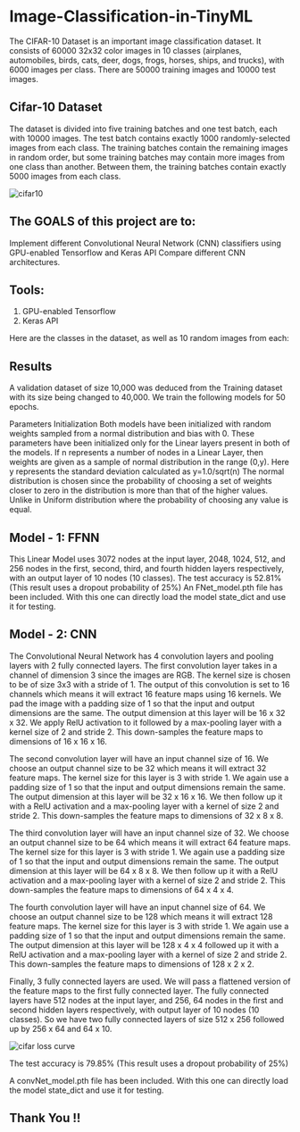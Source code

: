 # Image-Classification-in-TinyML

The CIFAR-10 Dataset is an important image classification dataset. It consists of 60000 32x32 color images in 10 classes (airplanes, automobiles, birds, cats, deer, dogs, frogs, horses, ships, and trucks), with 6000 images per class. There are 50000 training images and 10000 test images.

## Cifar-10 Dataset
The dataset is divided into five training batches and one test batch, each with 10000 images. The test batch contains exactly 1000 randomly-selected images from each class. The training batches contain the remaining images in random order, but some training batches may contain more images from one class than another. Between them, the training batches contain exactly 5000 images from each class.

![cifar10](https://github.com/picoders1/Image-Classification-in-TinyML/assets/87698874/317d59ff-cfab-41e6-ba9c-b258f69f8ae3)

## The GOALS of this project are to:
Implement different Convolutional Neural Network (CNN) classifiers using GPU-enabled Tensorflow and Keras API Compare different CNN architectures.

## Tools:
1. GPU-enabled Tensorflow
2. Keras API

Here are the classes in the dataset, as well as 10 random images from each: 

## Results
A validation dataset of size 10,000 was deduced from the Training dataset with its size being changed to 40,000. We train the following models for 50 epochs.

Parameters Initialization
Both models have been initialized with random weights sampled from a normal distribution and bias with 0.
These parameters have been initialized only for the Linear layers present in both of the models.
If n represents a number of nodes in a Linear Layer, then weights are given as a sample of normal distribution in the range (0,y). Here y represents the standard deviation calculated as y=1.0/sqrt(n)
The normal distribution is chosen since the probability of choosing a set of weights closer to zero in the distribution is more than that of the higher values. Unlike in Uniform distribution where the probability of choosing any value is equal.

## Model - 1: FFNN

This Linear Model uses 3072 nodes at the input layer, 2048, 1024, 512, and 256 nodes in the first, second, third, and fourth hidden layers respectively, with an output layer of 10 nodes (10 classes).
The test accuracy is 52.81% (This result uses a dropout probability of 25%)
An FNet_model.pth file has been included. With this one can directly load the model state_dict and use it for testing.

## Model - 2: CNN

The Convolutional Neural Network has 4 convolution layers and pooling layers with 2 fully connected layers. The first convolution layer takes in a channel of dimension 3 since the images are RGB. The kernel size is chosen to be of size 3x3 with a stride of 1. The output of this convolution is set to 16 channels which means it will extract 16 feature maps using 16 kernels. We pad the image with a padding size of 1 so that the input and output dimensions are the same. The output dimension at this layer will be 16 x 32 x 32. We apply RelU activation to it followed by a max-pooling layer with a kernel size of 2 and stride 2. This down-samples the feature maps to dimensions of 16 x 16 x 16.

The second convolution layer will have an input channel size of 16. We choose an output channel size to be 32 which means it will extract 32 feature maps. The kernel size for this layer is 3 with stride 1. We again use a padding size of 1 so that the input and output dimensions remain the same. The output dimension at this layer will be 32 x 16 x 16. We then follow up it with a RelU activation and a max-pooling layer with a kernel of size 2 and stride 2. This down-samples the feature maps to dimensions of 32 x 8 x 8.

The third convolution layer will have an input channel size of 32. We choose an output channel size to be 64 which means it will extract 64 feature maps. The kernel size for this layer is 3 with stride 1. We again use a padding size of 1 so that the input and output dimensions remain the same. The output dimension at this layer will be 64 x 8 x 8. We then follow up it with a RelU activation and a max-pooling layer with a kernel of size 2 and stride 2. This down-samples the feature maps to dimensions of 64 x 4 x 4.

The fourth convolution layer will have an input channel size of 64. We choose an output channel size to be 128 which means it will extract 128 feature maps. The kernel size for this layer is 3 with stride 1. We again use a padding size of 1 so that the input and output dimensions remain the same. The output dimension at this layer will be 128 x 4 x 4 followed up it with a RelU activation and a max-pooling layer with a kernel of size 2 and stride 2. This down-samples the feature maps to dimensions of 128 x 2 x 2.

Finally, 3 fully connected layers are used. We will pass a flattened version of the feature maps to the first fully connected layer. The fully connected layers have 512 nodes at the input layer, and 256, 64 nodes in the first and second hidden layers respectively, with output layer of 10 nodes (10 classes). So we have two fully connected layers of size 512 x 256 followed up by 256 x 64 and 64 x 10.

![cifar loss curve](https://github.com/picoders1/Image-Classification-in-TinyML/assets/87698874/1a166349-4a65-4a3b-aac1-1236039d8cea)

The test accuracy is 79.85% (This result uses a dropout probability of 25%)

A convNet_model.pth file has been included. With this one can directly load the model state_dict and use it for testing.


## Thank You !!

